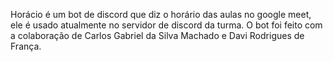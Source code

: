 Horácio é um bot de discord que diz o horário das aulas no google meet, ele é usado atualmente no servidor de discord da turma. 
O bot foi feito com a colaboração de Carlos Gabriel da Silva Machado e Davi Rodrigues de França.
